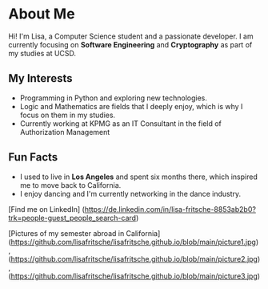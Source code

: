 # About Me

Hi! I'm Lisa, a Computer Science student and a passionate developer. I am currently focusing on **Software Engineering** and **Cryptography** as part of my studies at UCSD.

## My Interests

- Programming in Python and exploring new technologies.
- Logic and Mathematics are fields that I deeply enjoy, which is why I focus on them in my studies.
- Currently working at KPMG as an IT Consultant in the field of Authorization Management 

## Fun Facts

- I used to live in **Los Angeles** and spent six months there, which inspired me to move back to California.
- I enjoy dancing and I'm currently networking in the dance industry.

[Find me on LinkedIn] (https://de.linkedin.com/in/lisa-fritsche-8853ab2b0?trk=people-guest_people_search-card)

[Pictures of my semester abroad in California] (https://github.com/lisafritsche/lisafritsche.github.io/blob/main/picture1.jpg), (https://github.com/lisafritsche/lisafritsche.github.io/blob/main/picture2.jpg), (https://github.com/lisafritsche/lisafritsche.github.io/blob/main/picture3.jpg)